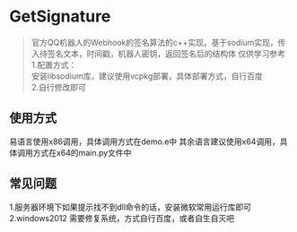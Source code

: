 # GetSignature

>官方QQ机器人的Webhook的签名算法的c++实现。基于sodium实现，传入待签名文本，时间戳，机器人密钥，返回签名后的结构体
>仅供学习参考</br>
1.配置方式：</br>
安装libsodium库，建议使用vcpkg部署，具体部署方式，自行百度</br>
2.自行修改即可</br>

## 使用方式
易语言使用x86调用，具体调用方式在demo.e中
其余语言建议使用x64调用，具体调用方式在x64的main.py文件中

## 常见问题
1.服务器环境下如果提示找不到dll命令的话，安装微软常用运行库即可</br>
2.windows2012 需要修复系统，方式自行百度，或者自生自灭吧

